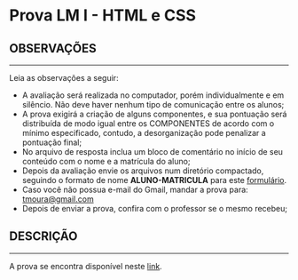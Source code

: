 # Prova LM I - HTML e CSS

## OBSERVAÇÕES
---

Leia as observações a seguir:

* A avaliação será realizada no computador, porém individualmente e em silêncio. Não deve haver nenhum tipo de comunicação entre os alunos;
* A prova exigirá a criação de alguns componentes, e sua pontuação será distribuída de modo igual entre os COMPONENTES de acordo com o mínimo especificado, contudo, a desorganização pode penalizar a pontuação final;
* No arquivo de resposta inclua um bloco de comentário no início de seu conteúdo com o nome e a matrícula do aluno;
* Depois da avaliação envie os arquivos num diretório compactado, seguindo o formato de nome **ALUNO-MATRICULA** para este [formulário](https://docs.google.com/forms/d/e/1FAIpQLSeeYV67RMAFg_7S-toQmgrzl2pSI7qjNKOI4JZpmrCtiTLzWg/viewform).
* Caso você não possua e-mail do Gmail, mandar a prova para: tmoura@gmail.com
* Depois de enviar a prova, confira com o professor se o mesmo recebeu;

## DESCRIÇÃO
---

A prova se encontra disponível neste [link](https://ifpb.github.io/lm/css-exercises/challenges/css/siteProva/).